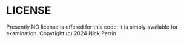 # LICENSE
Presently NO license is offered for this code: it is simply available for examination.
Copyright (c) 2024 Nick Perrin
